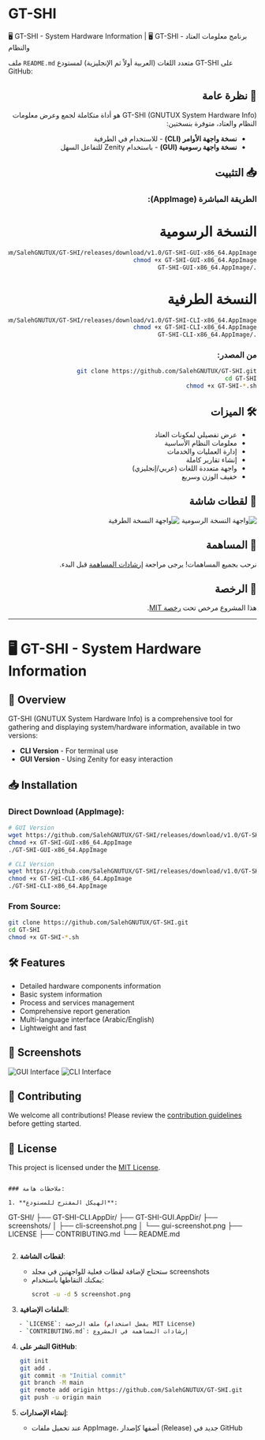 # GT-SHI
🖥️ GT-SHI - System Hardware Information | 🖥️ GT-SHI - برنامج معلومات العتاد والنظام

ملف `README.md` متعدد اللغات (العربية أولاً ثم الإنجليزية) لمستودع GT-SHI على GitHub:

<div dir="rtl">

## 🌟 نظرة عامة
GT-SHI (GNUTUX System Hardware Info) هو أداة متكاملة لجمع وعرض معلومات النظام والعتاد، متوفرة بنسختين:
- **نسخة واجهة الأوامر (CLI)** - للاستخدام في الطرفية
- **نسخة واجهة رسومية (GUI)** - باستخدام Zenity للتفاعل السهل

## 📥 التثبيت
### الطريقة المباشرة (AppImage):

# النسخة الرسومية
```bash
wget https://github.com/SalehGNUTUX/GT-SHI/releases/download/v1.0/GT-SHI-GUI-x86_64.AppImage
chmod +x GT-SHI-GUI-x86_64.AppImage
./GT-SHI-GUI-x86_64.AppImage
```

# النسخة الطرفية
```bash
wget https://github.com/SalehGNUTUX/GT-SHI/releases/download/v1.0/GT-SHI-CLI-x86_64.AppImage
chmod +x GT-SHI-CLI-x86_64.AppImage
./GT-SHI-CLI-x86_64.AppImage
```

### من المصدر:
```bash
git clone https://github.com/SalehGNUTUX/GT-SHI.git
cd GT-SHI
chmod +x GT-SHI-*.sh
```

## 🛠️ الميزات
- عرض تفصيلي لمكونات العتاد
- معلومات النظام الأساسية
- إدارة العمليات والخدمات
- إنشاء تقارير كاملة
- واجهة متعددة اللغات (عربي/إنجليزي)
- خفيف الوزن وسريع

## 📸 لقطات شاشة
![واجهة النسخة الرسومية](screenshots/gui-screenshot.png)
![واجهة النسخة الطرفية](screenshots/cli-screenshot.png)

## 🤝 المساهمة
نرحب بجميع المساهمات! يرجى مراجعة [إرشادات المساهمة](CONTRIBUTING.md) قبل البدء.

## 📜 الرخصة
هذا المشروع مرخص تحت [رخصة MIT](LICENSE).

</div>

---

# 🖥️ GT-SHI - System Hardware Information

## 🌟 Overview
GT-SHI (GNUTUX System Hardware Info) is a comprehensive tool for gathering and displaying system/hardware information, available in two versions:
- **CLI Version** - For terminal use
- **GUI Version** - Using Zenity for easy interaction

## 📥 Installation
### Direct Download (AppImage):
```bash
# GUI Version
wget https://github.com/SalehGNUTUX/GT-SHI/releases/download/v1.0/GT-SHI-GUI-x86_64.AppImage
chmod +x GT-SHI-GUI-x86_64.AppImage
./GT-SHI-GUI-x86_64.AppImage

# CLI Version
wget https://github.com/SalehGNUTUX/GT-SHI/releases/download/v1.0/GT-SHI-CLI-x86_64.AppImage
chmod +x GT-SHI-CLI-x86_64.AppImage
./GT-SHI-CLI-x86_64.AppImage
```

### From Source:
```bash
git clone https://github.com/SalehGNUTUX/GT-SHI.git
cd GT-SHI
chmod +x GT-SHI-*.sh
```

## 🛠️ Features
- Detailed hardware components information
- Basic system information
- Process and services management
- Comprehensive report generation
- Multi-language interface (Arabic/English)
- Lightweight and fast

## 📸 Screenshots
![GUI Interface](screenshots/gui-screenshot.png)
![CLI Interface](screenshots/cli-screenshot.png)

## 🤝 Contributing
We welcome all contributions! Please review the [contribution guidelines](CONTRIBUTING.md) before getting started.

## 📜 License
This project is licensed under the [MIT License](LICENSE).
```

### ملاحظات هامة:

1. **الهيكل المقترح للمستودع**:
   ```
   GT-SHI/
   ├── GT-SHI-CLI.AppDir/
   ├── GT-SHI-GUI.AppDir/
   ├── screenshots/
   │   ├── cli-screenshot.png
   │   └── gui-screenshot.png
   ├── LICENSE
   ├── CONTRIBUTING.md
   └── README.md
   ```
```
2. **لقطات الشاشة**:

   - ستحتاج لإضافة لقطات فعلية للواجهتين في مجلد screenshots
   - يمكنك التقاطها باستخدام:
     ```bash
     scrot -u -d 5 screenshot.png
     ```

3. **الملفات الإضافية**:
```bash
   - `LICENSE`: ملف الرخصة (يفضل استخدام MIT License)
   - `CONTRIBUTING.md`: إرشادات المساهمة في المشروع
```

4. **النشر على GitHub**:
   ```bash
   git init
   git add .
   git commit -m "Initial commit"
   git branch -M main
   git remote add origin https://github.com/SalehGNUTUX/GT-SHI.git
   git push -u origin main
   ```

5. **إنشاء الإصدارات**:
   - عند تحميل ملفات AppImage، أضفها كإصدار (Release) جديد في GitHub

